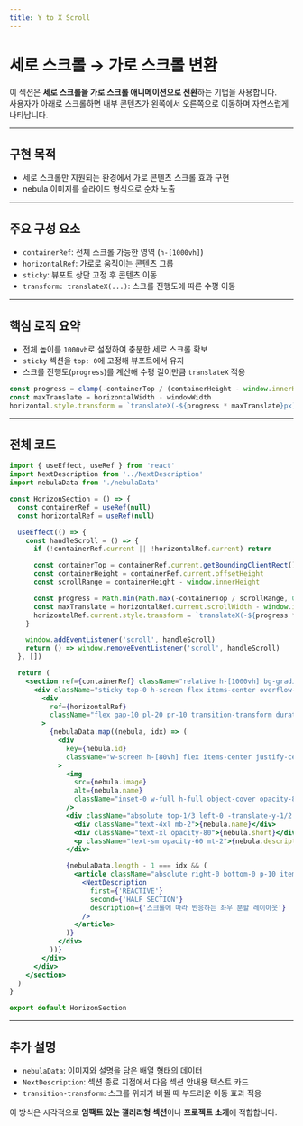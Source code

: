 ```yaml
---
title: Y to X Scroll
---
```


# 세로 스크롤 → 가로 스크롤 변환

이 섹션은 **세로 스크롤을 가로 스크롤 애니메이션으로 전환**하는 기법을 사용합니다. <br/> 사용자가 아래로 스크롤하면 내부 콘텐츠가 왼쪽에서 오른쪽으로 이동하며 자연스럽게 나타납니다.

---

## 구현 목적

* 세로 스크롤만 지원되는 환경에서 가로 콘텐츠 스크롤 효과 구현
* nebula 이미지를 슬라이드 형식으로 순차 노출

---

## 주요 구성 요소

* `containerRef`: 전체 스크롤 가능한 영역 (`h-[1000vh]`)
* `horizontalRef`: 가로로 움직이는 콘텐츠 그룹
* `sticky`: 뷰포트 상단 고정 후 콘텐츠 이동
* `transform: translateX(...)`: 스크롤 진행도에 따른 수평 이동

---

## 핵심 로직 요약

* 전체 높이를 `1000vh`로 설정하여 충분한 세로 스크롤 확보
* `sticky` 섹션을 `top: 0`에 고정해 뷰포트에서 유지
* 스크롤 진행도(`progress`)를 계산해 수평 길이만큼 `translateX` 적용

```js
const progress = clamp(-containerTop / (containerHeight - window.innerHeight), 0, 1)
const maxTranslate = horizontalWidth - windowWidth
horizontal.style.transform = `translateX(-${progress * maxTranslate}px)`
```

---

## 전체 코드

```jsx
import { useEffect, useRef } from 'react'
import NextDescription from '../NextDescription'
import nebulaData from './nebulaData'

const HorizonSection = () => {
  const containerRef = useRef(null)
  const horizontalRef = useRef(null)

  useEffect(() => {
    const handleScroll = () => {
      if (!containerRef.current || !horizontalRef.current) return

      const containerTop = containerRef.current.getBoundingClientRect().top
      const containerHeight = containerRef.current.offsetHeight
      const scrollRange = containerHeight - window.innerHeight

      const progress = Math.min(Math.max(-containerTop / scrollRange, 0), 1)
      const maxTranslate = horizontalRef.current.scrollWidth - window.innerWidth
      horizontalRef.current.style.transform = `translateX(-${progress * maxTranslate}px)`
    }

    window.addEventListener('scroll', handleScroll)
    return () => window.removeEventListener('scroll', handleScroll)
  }, [])

  return (
    <section ref={containerRef} className="relative h-[1000vh] bg-gradient-to-br from-black to-blue-950">
      <div className="sticky top-0 h-screen flex items-center overflow-hidden">
        <div
          ref={horizontalRef}
          className="flex gap-10 pl-20 pr-10 transition-transform duration-200 ease-out"
        >
          {nebulaData.map((nebula, idx) => (
            <div
              key={nebula.id}
              className="w-screen h-[80vh] flex items-center justify-center text-white relative overflow-hidden"
            >
              <img
                src={nebula.image}
                alt={nebula.name}
                className="inset-0 w-full h-full object-cover opacity-80"
              />
              <div className="absolute top-1/3 left-0 -translate-y-1/2 z-10 max-w-[600px] p-10 bg-black/30 backdrop-blur rounded-xl">
                <div className="text-4xl mb-2">{nebula.name}</div>
                <div className="text-xl opacity-80">{nebula.short}</div>
                <p className="text-sm opacity-60 mt-2">{nebula.description}</p>
              </div>

              {nebulaData.length - 1 === idx && (
                <article className="absolute right-0 bottom-0 p-10 items-end text-right bg-black/60 rounded-tl-xl">
                  <NextDescription 
                    first={'REACTIVE'}
                    second={'HALF SECTION'}
                    description={'스크롤에 따라 반응하는 좌우 분할 레이아웃'}
                  />
                </article>
              )}
            </div>
          ))}
        </div>
      </div>
    </section>
  )
}

export default HorizonSection
```

---

## 추가 설명

* `nebulaData`: 이미지와 설명을 담은 배열 형태의 데이터
* `NextDescription`: 섹션 종료 지점에서 다음 섹션 안내용 텍스트 카드
* `transition-transform`: 스크롤 위치가 바뀔 때 부드러운 이동 효과 적용

이 방식은 시각적으로 **임팩트 있는 갤러리형 섹션**이나 **프로젝트 소개**에 적합합니다.
